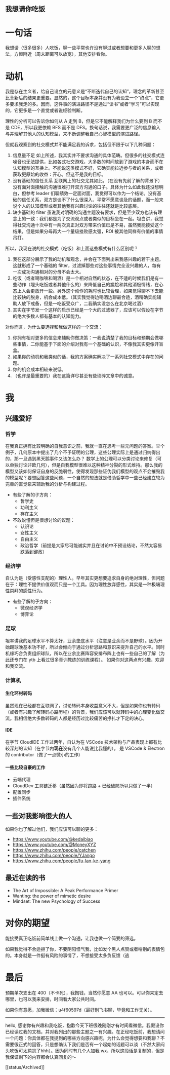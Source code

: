 我想请你吃饭
---

# 一句话

我想请（很多很多）人吃饭，聊一些平常也许没有聊过或者想要和更多人聊的想法，方恒附近（周末距离可以放宽），其他安排看你。

# 动机

我是存在主义者，给自己设立的元意义是“不断迭代自己的认知”，理念的革新甚至比革新后的结果更重要。显然的，这个目标本身并没有为我设立一个“终点”，它更多要求我走的多。因而，这件事的演进路径不是通过“读书”或者“学习”可以实现的，它更多是一个直觉或者说经验判断。

理性的分析可以告诉你如何从 A 走到 B，但是它不能解释我们为什么要到 B 而不是 CDE，所以我更依赖 BFS 而不是 DFS。换句话说，我需要更广泛的信息输入与并理解其他人的认知模型，来不断调整我自己心智模型的演进路径。

但就我观察到的社交模式并不能满足我的诉求，包括但不限于以下几种问题：
1. 信息量不足
    如上所述，我其实并不要求沟通的具体范畴。但很多的社交模式连噪音也无法提供，比如各式社交游戏，大多数的时间放到了游戏的本身而不在认知模型的互换上。不能说这类模式不好，它确实能拉近参与者的关系，或者获取更原始的收益：开心。但这不是我的目标。
2. 没有基础的信任关系
    互联网上的社交尤其如此，（在没有先前了解的背景下）没有面对面接触的沟通很难打开双方沟通的口子。具体为什么如此我还没想明白，但参考 leader 们聊绩效一定面对面，我觉得可以作为一个结论。没有基础的信任关系，双方是谈不了什么很深入、平常不愿意谈及的话题，而一般来说个人的认知模型或者其他我有兴趣讨论的往往还就是比较底层。
3. 缺少基础的 filter
    虽说我对明确的沟通主题没有要求，但是至少双方也该有理念上的一致：我们都是为了交流观点或者类似的目标坐在一起。坦白讲，我觉得社交沟通十次中有一两次真正对双方带来价值已是不易，虽然我能接受这个结果，但是如果分母再大一个量级挫败感太强，ROI 被其他同样有价值的事情吊打。

所以，我现在说的社交模式（吃饭）和上面这些模式有什么区别呢？
1. 我在这部分展示了我的动机和观念，并会在下面列出来我感兴趣的若干主题。这就形成了一个基础的 filter，过滤掉那些对这些事情完全没兴趣的人，每有一次成功沟通相对的分母不会太大。
2. 吃饭（或者喝咖啡和喝酒）是一个相对自然的状态，在不适的时候我们是有一些动作（埋头吃饭或者其他什么的）来降低自己的尴尬和其他消极情绪，在心态上人会更放开一些。另外这个动作的耗时也比较合理，如果觉得聊不下去能比较快的脱身，机会成本低。（其实我觉得边喝酒边聊最合适，酒精确实能辅助人放下戒备，但是一吃饭受众广，二我确实没怎么在北京喝过酒）
3. 其实在字节发一个这样的启示已经是一个大的过滤器了，应该可以假设在字节的绝大多数人都有基本的认知能力。

对你而言，为什么要选择和我做这样的一个交流：
1. 你拥有相对更多的信息来辅助你做决策：一我说清楚了我的目标和预期会做哪些事情，二你能基于下面的介绍对我有一个基础的认识，不像我其实更像开盲盒。
2. 如果你的动机和我类似的话，我的方案确实解决了一系列社交模式中存在的问题。
3. 你的机会成本相较来说低。
4. （也许是最重要的）我在这篇详尽甚至有些琐碎文章中的诚意。

# 我

## 兴趣爱好

### 哲学
在我真正拥有比较明确的自我意识之前，我就一直在思考一些元问题的答案。举个例子，几何原本中提出了几个不予证明的公理，这些公理实际上是通过归纳得出的，那一旦遇到黑天鹅事件又该怎么办？
数学上的公理可以分类讨论来修复（可以单独讨论非欧几何），但是自我模型很难以这种精神分裂的形式维持。那么我的模型又该如何保证自身的反脆弱性，使得发现那些证伪我们模型的观点不会摧毁我的模型呢？要想回答这些问题，一个自然的想法就是借助哲学中一些已经建立较为完善的直觉泵来辅助我的分析与构建过程。
- 有些了解的子方向：
  - 哲学史
  - 功利主义
  - 存在主义
- 不敢说懂但是很想讨论的议题：
  - 认识论
  - 女性主义
  - 自由主义
  - 政治哲学（前提是大家尽可能诚实并且在讨论中不预设结论，不然太容易跌落到键政）
  
### 经济学
自认为是（受感性支配的）理性人。早年其实更想要追求自身的绝对理性，但问题在于：理性不提供价值观而只是一个工具。因为理性放弃感性，其实是一种极端理性崇拜的感性行为。
- 有些了解的子方向：
  - 微观经济学
  - 博弈论

### 足球
坦率讲我的足球水平不算太好，业余垫底水平（注意是业余而不是野球）。因为开始踢球晚基本功不好，所以会倾向于通过分析思路和意识来提升自己的水平。同时机缘巧合负责组织球队，所以在业余比赛阵容安排布阵上也有一些自己的了解（为此还专门在 ytb 上看过很多青训教练的训练课程）。
如果你对这两点有兴趣，欢迎和我交流。

### 计算机

#### 生化环材转码
虽然现在已经都在互联网了，讨论转码本身收益意义不大，但是如果你也有转码（或者有兴趣了解转码心路历程）的背景，我们应该可以就转码中的心理变化做交流。我相信绝大多数转码的人都是经历过比较痛苦的挣扎才下定的决心。

#### IDE
在字节 CloudIDE 工作过两年，自认为在 VSCode 技术架构与产品表现上都有比较深刻的认知（在字节内**现在**没有几个人能说比我懂的）。
是 VSCode & Electron 的 contributor（做了一点微小的工作）

#### 一些比较自豪的工作

- 云端代理
- CloudDev 工具链迁移（虽然因为即将跑路 + 已经破防所以只做了一半）
- 配置同步
- 插件系统

## 一些对我影响很大的人
如果你也了解过他们，我们应该可以聊的更多：
- https://www.youtube.com/@kedaibiao
- https://www.youtube.com/@MoneyXYZ
- https://www.zhihu.com/people/catchen
- https://www.zhihu.com/people/YJango
- https://www.zhihu.com/people/fu-lan-ke-yang

## 最近在读的书
- The Art of Impossible: A Peak Performance Primer
- Wanting: the power of mimetic desire
- Mindset: The new Psychology of Success

# 对你的期望

能接受真正吃饭前简单线上做一个沟通，让我也做一个简要的筛选。

如果我觉得不合适拒了你，不要阴阳怪气我，比如发个黑人点赞或者啥别的表情包的。本身就是一件挺有风险的事情了，不想接受太多负反馈（逃

# 最后

预期单次支出在 400（不卡死），我掏钱，当然你愿意 AA 也可以。可以你来定去哪里，也可以我来安排，时间看大家公共时间。

如果你有意愿，加我微信：u4f60597d（最好别飞书聊，毕竟和工作无关）。

---

hello, 感谢你有兴趣和我吃饭，抱歉今天下班很晚刚刚才有时间看微信。我假设你已经读过我的文档，并对我列出的那些主题之一有兴趣。在正经吃饭前，我想请问一个问题：你具体都在我提到的哪些方向感兴趣呢，为什么会觉得想要和我聊？不需要很正式的回答，只是想确认下我们是否有一个起始的话题可以谈（不然大家闷头吃饭可太尴尬了hhh）。因为同时有几个人加我 wx，所以这段话是复制的，但是我保证剩下的内容都会认真回复的～

[[status/Archived]]
